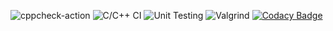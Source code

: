 ![cppcheck-action](https://github.com/99002672/Cpp_Linux_Mini_Project/workflows/cppcheck-action/badge.svg)
![C/C++ CI](https://github.com/99002672/Cpp_Linux_Mini_Project/workflows/C/C++%20CI/badge.svg)
![Unit Testing](https://github.com/99002672/Cpp_Linux_Mini_Project/workflows/Unit%20Testing/badge.svg)
![Valgrind](https://github.com/99002672/Cpp_Linux_Mini_Project/workflows/Valgrind/badge.svg)
[![Codacy Badge](https://app.codacy.com/project/badge/Grade/7e53616ef65d491189f64e36cdc75e33)](https://www.codacy.com/gh/99002672/Cpp_Linux_Mini_Project/dashboard?utm_source=github.com&amp;utm_medium=referral&amp;utm_content=99002672/Cpp_Linux_Mini_Project&amp;utm_campaign=Badge_Grade)
